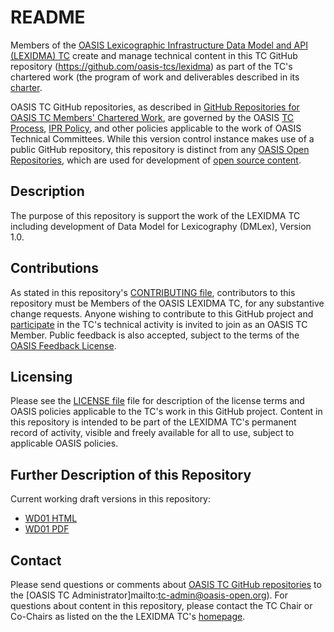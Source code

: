 # README

Members of the [OASIS Lexicographic Infrastructure Data Model and API (LEXIDMA) TC](https://www.oasis-open.org/committees/lexidma/) create and manage technical content in this TC GitHub repository (https://github.com/oasis-tcs/lexidma) as part of the TC's chartered work (the program of work and deliverables described in its [charter](https://www.oasis-open.org/committees/lexidma/charter.php). 

OASIS TC GitHub repositories, as described in [GitHub Repositories for OASIS TC Members' Chartered Work](https://www.oasis-open.org/resources/tcadmin/github-repositories-for-oasis-tc-members-chartered-work), are governed by the OASIS [TC Process](https://www.oasis-open.org/policies-guidelines/tc-process), [IPR Policy](https://www.oasis-open.org/policies-guidelines/ipr), and other policies applicable to the work of OASIS Technical Committees.  While this version control instance makes use of a public GitHub repository, this repository is distinct from any [OASIS Open Repositories](https://www.oasis-open.org/resources/open-repositories), which are used for development of [open source content](https://www.oasis-open.org/resources/open-repositories/licenses).

## Description

The purpose of this repository is support the work of the LEXIDMA TC including development of Data Model for Lexicography (DMLex), Version 1.0. 

## Contributions

As stated in this repository's [CONTRIBUTING file](https://github.com/oasis-tcs/lexidma/blob/master/CONTRIBUTING.md), contributors to this repository must be Members of the OASIS LEXIDMA TC, for any substantive change requests.  Anyone wishing to contribute to this GitHub project and [participate](https://www.oasis-open.org/join/participation-instructions) in the TC's technical activity is invited to join as an OASIS TC Member.  Public feedback is also accepted, subject to the terms of the [OASIS Feedback License](https://www.oasis-open.org/policies-guidelines/ipr#appendixa).

## Licensing

Please see the [LICENSE file](https://github.com/oasis-tcs/lexidma/blob/master/LICENSE.md) file for description of the license terms and OASIS policies applicable to the TC's work in this GitHub project. Content in this repository is intended to be part of the LEXIDMA TC's permanent record of activity, visible and freely available for all to use, subject to applicable OASIS policies.

## Further Description of this Repository

Current working draft versions in this repository:

* [WD01 HTML](https://htmlpreview.github.io/?https://github.com/oasis-tcs/lexidma/blob/master/dmlex-v1.0/specification/dmlex-v1.0-wd01.html)
* [WD01 PDF](dmlex-v1.0/specification/dmlex-v1.0-wd01.pdf)

## Contact

Please send questions or comments about [OASIS TC GitHub repositories](https://www.oasis-open.org/resources/tcadmin/github-repositories-for-oasis-tc-members-chartered-work) to the [OASIS TC Administrator]mailto:tc-admin@oasis-open.org).  For questions about content in this repository, please contact the TC Chair or Co-Chairs as listed on the the LEXIDMA TC's [homepage](https://www.oasis-open.org/committees/lexidma).
